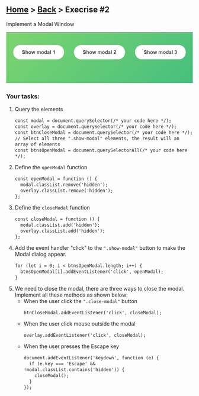 ## [Home](../../../README.md) > [Back](../lesson.md) > Execrise #2

Implement a Modal Window

<img src="../execrise-2/img.png" width="512"/>

### Your tasks:

1. Query the elements
   ```
   const modal = document.querySelector(/* your code here */);
   const overlay = document.querySelector(/* your code here */);
   const btnCloseModal = document.querySelector(/* your code here */);
   // Select all three ".show-modal" elements, the result will an array of elements
   const btnsOpenModal = document.querySelectorAll(/* your code here */);
   ```
2. Define the `openModal` function
   ```
   const openModal = function () {
     modal.classList.remove('hidden');
     overlay.classList.remove('hidden');
   };
   ```
3. Define the `closeModal` function
   ```
   const closeModal = function () {
     modal.classList.add('hidden');
     overlay.classList.add('hidden');
   };
   ```
4. Add the event handler "click" to the `".show-modal"` button to make the Modal dialog appear.
   ```
   for (let i = 0; i < btnsOpenModal.length; i++) {
     btnsOpenModal[i].addEventListener('click', openModal);
   }
   ```
5. We need to close the modal, there are three ways to close the modal. Implement all these methods as shown below:
   - When the user click the `".close-modal"` button
     ```
     btnCloseModal.addEventListener('click', closeModal);
     ```
   - When the user click mouse outside the modal
     ```
     overlay.addEventListener('click', closeModal);
     ```
   - When the user presses the Escape key
     ```
     document.addEventListener('keydown', function (e) {
       if (e.key === 'Escape' && !modal.classList.contains('hidden')) {
         closeModal();
       }
     });
     ```
